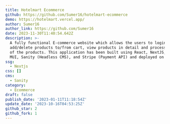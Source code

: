 ```yaml
---
title: Hotelmart Ecommerce
github: https://github.com/Sumer16/hotelmart-ecommerce
demo: https://hotelmart.vercel.app/
author: Sumer16
author_link: https://github.com/Sumer16
date: 2023-11-30T11:40:54.642Z
description: >-
  A fully functional E-commerce website which allows the users to login,
  add/delete products to/from cart, view products in detail and process payment
  of the products. This application has been built using React, NextJS, React
  MUI, Sanity (Headless CMS), and Stripe (Payment API) and deployed on Vercel.
ssg:
  - Nextjs
css: []
cms:
  - Sanity
category:
  - Ecommerce
draft: false
publish_date: '2023-01-11T11:18:54Z'
update_date: '2023-10-16T04:53:25Z'
github_star: 2
github_fork: 1
---
```

